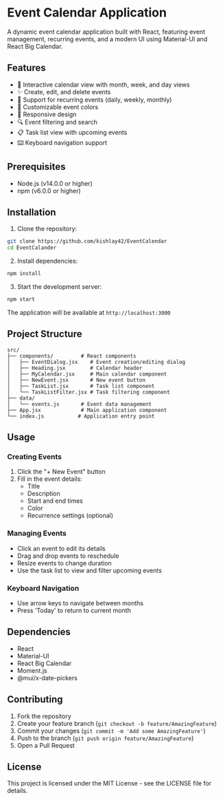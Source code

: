 # Event Calendar Application

A dynamic event calendar application built with React, featuring event management, recurring events, and a modern UI using Material-UI and React Big Calendar.

## Features

- 📅 Interactive calendar view with month, week, and day views
- ✨ Create, edit, and delete events
- 🔄 Support for recurring events (daily, weekly, monthly)
- 🎨 Customizable event colors
- 📱 Responsive design
- 🔍 Event filtering and search
- 📋 Task list view with upcoming events
- ⌨️ Keyboard navigation support

## Prerequisites

- Node.js (v14.0.0 or higher)
- npm (v6.0.0 or higher)

## Installation

1. Clone the repository:
```bash
git clone https://github.com/kishlay42/EventCalendar
cd EventCalander
```

2. Install dependencies:
```bash
npm install
```

3. Start the development server:
```bash
npm start
```

The application will be available at `http://localhost:3000`

## Project Structure

```
src/
├── components/         # React components
│   ├── EventDialog.jsx    # Event creation/editing dialog
│   ├── Heading.jsx        # Calendar header
│   ├── MyCalendar.jsx     # Main calendar component
│   ├── NewEvent.jsx       # New event button
│   ├── TaskList.jsx       # Task list component
│   └── TaskListFilter.jsx # Task filtering component
├── data/
│   └── events.js       # Event data management
├── App.jsx             # Main application component
└── index.js           # Application entry point
```

## Usage

### Creating Events
1. Click the "+ New Event" button
2. Fill in the event details:
   - Title
   - Description
   - Start and end times
   - Color
   - Recurrence settings (optional)

### Managing Events
- Click an event to edit its details
- Drag and drop events to reschedule
- Resize events to change duration
- Use the task list to view and filter upcoming events

### Keyboard Navigation
- Use arrow keys to navigate between months
- Press 'Today' to return to current month

## Dependencies

- React
- Material-UI
- React Big Calendar
- Moment.js
- @mui/x-date-pickers

## Contributing

1. Fork the repository
2. Create your feature branch (`git checkout -b feature/AmazingFeature`)
3. Commit your changes (`git commit -m 'Add some AmazingFeature'`)
4. Push to the branch (`git push origin feature/AmazingFeature`)
5. Open a Pull Request

## License

This project is licensed under the MIT License - see the LICENSE file for details.
